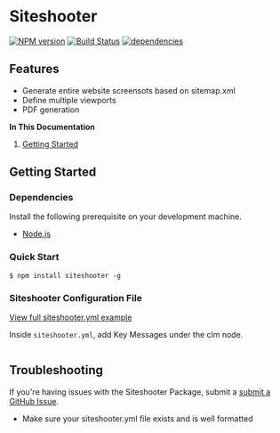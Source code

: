 # Siteshooter 
[![NPM version](https://img.shields.io/npm/v/siteshooter.svg)](https://www.npmjs.com/package/siteshooter) [![Build Status](https://img.shields.io/travis/stevebritton/siteshooter.svg?branch=master)](https://travis-ci.org/stevebritton/siteshooter)
[![dependencies](https://david-dm.org/stevebritton/siteshooter.svg)](https://david-dm.org/stevebritton/siteshooter#info=dependencies&view=tables)


## Features

* Generate entire website screensots based on sitemap.xml
* Define multiple viewports
* PDF generation


**In This Documentation**

1. [Getting Started](#getting-started)


## Getting Started

### Dependencies

Install the following prerequisite on your development machine.

* [Node.js](http://nodejs.org)


### Quick Start

```
$ npm install siteshooter -g
```

### Siteshooter Configuration File

[View full siteshooter.yml example](https://github.com/stevebritton/siteshooter/tree/master/siteshooter.yml)

Inside `siteshooter.yml`, add Key Messages under the clm node.

```yml


```


## Troubleshooting

If you're having issues with the Siteshooter Package, submit a [submit a GitHub Issue](https://github.com/stevebritton/siteshooter/issues/new).

* Make sure your siteshooter.yml file exists and is well formatted


